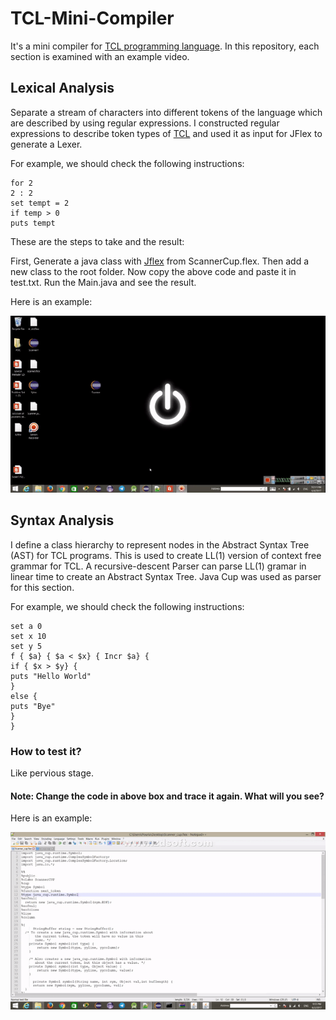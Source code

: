# TCL-Mini-Compiler
It's a mini compiler for [TCL programming language](https://www.tcl.tk/about/language.html). In this repository, each section is examined with an example video.

## Lexical Analysis
Separate a stream of characters into different tokens of the language which are described by using regular expressions. I constructed regular expressions to describe token types of [TCL](https://www.tcl.tk/about/language.html) and used it as input for JFlex to generate a Lexer.

For example, we should check the following instructions:
```
for 2
2 : 2
set tempt = 2
if temp > 0
puts tempt
```
These are the steps to take and the result:

First, Generate a java class with [Jflex](https://jflex.de) from ScannerCup.flex. Then add a new class to the root folder. Now copy the above code and paste it in test.txt. Run the Main.java and see the result.

Here is an example:

![](https://github.com/PouriaRm/TCL-Mini-Compiler/blob/master/Detailed%20Video/Phase1.gif)

## Syntax Analysis 
I define a class hierarchy to represent nodes in the Abstract Syntax Tree (AST) for TCL programs. This is used to create LL(1) version of context free grammar for TCL. A recursive-descent Parser can parse LL(1) gramar in linear time to create an Abstract Syntax Tree. Java Cup was used as parser for this section.

For example, we should check the following instructions:
```
set a 0
set x 10
set y 5
f { $a} { $a < $x} { Incr $a} {
if { $x > $y} {
puts "Hello World"
}
else {
puts "Bye"
}
}
```
### How to test it?

Like pervious stage.

#### Note: Change the code in above box and trace it again. What will you see?
Here is an example:

![](https://github.com/PouriaRm/TCL-Mini-Compiler/blob/master/Detailed%20Video/Phase2.gif)

